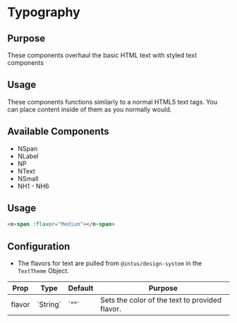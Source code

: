 # Typography


## Purpose

These components overhaul the basic HTML text with styled text components

## Usage

These components functions similarly to a normal HTML5 text tags. You can place content inside of them as you normally would.


## Available Components
- NSpan
- NLabel
- NP
- NText
- NSmall
- NH1 - NH6

## Usage

```html
<n-span :flavor="Medium"></n-span>
```

## Configuration

- The flavors for text are pulled from `@intus/design-system` in the `TextTheme` Object.

<table>
    <thead>
        <tr>
            <th>Prop</th>
            <th>Type</th>
            <th>Default</th>
            <th>Purpose</th>
        </tr>
    </thead>
    <tbody>    
        <tr>
            <td>flavor</td>
            <td>`String`</td>
            <td>`""`</td>
            <td>Sets the color of the text to provided flavor.</td>
        </tr>
    </tbody>
</table>